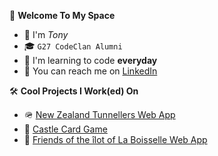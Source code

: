 🤖 **Welcome To My Space**
- 👋 I'm *Tony*
- 🎓 ```G27 CodeClan Alumni```
- 🌱 I'm learning to code **everyday**
- 📮 You can reach me on [LinkedIn](https://www.linkedin.com/in/anthony-byledbal/)

🛠️ **Cool Projects I Work(ed) On**
- 🪖 [New Zealand Tunnellers Web App](https://www.nztunnellers.com)
- 🏰 [Castle Card Game](https://github.com/PrinsWillem/castle_game_project)
- 🤝 [Friends of the &icirc;lot of La Boisselle Web App](https://www.ilotdelaboisselle.com)
